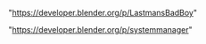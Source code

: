  
"https://developer.blender.org/p/LastmansBadBoy"


"https://developer.blender.org/p/systemmanager"


 
